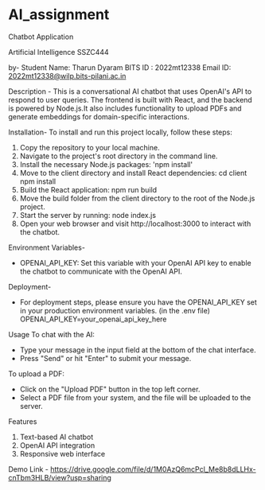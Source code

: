 # AI_assignment

Chatbot Application 

Artificial Intelligence
SSZC444

by-
Student Name: Tharun Dyaram
BITS ID : 2022mt12338
Email ID: 2022mt12338@wilp.bits-pilani.ac.in

Description -
This is a conversational AI chatbot that uses OpenAI's API to respond to user queries. The frontend is built with React, and the backend is powered by Node.js.It also includes functionality to upload PDFs and generate embeddings for domain-specific interactions.

Installation-
To install and run this project locally, follow these steps:
1. Copy the repository to your local machine.
2. Navigate to the project's root directory in the command line.
3. Install the necessary Node.js packages:
'npm install'
4. Move to the client directory and install React dependencies:
cd client
npm install
5. Build the React application:
npm run build
6. Move the build folder from the client directory to the root of the Node.js project.
7. Start the server by running:
node index.js
8. Open your web browser and visit http://localhost:3000 to interact with the chatbot.


Environment Variables-
- OPENAI_API_KEY: Set this variable with your OpenAI API key to enable the chatbot to communicate with the OpenAI API.

Deployment-
- For deployment steps, please ensure you have the OPENAI_API_KEY set in your production environment variables. (in the .env file)
OPENAI_API_KEY=your_openai_api_key_here


Usage
To chat with the AI:
- Type your message in the input field at the bottom of the chat interface.
- Press "Send" or hit "Enter" to submit your message.

To upload a PDF:
- Click on the "Upload PDF" button in the top left corner.
- Select a PDF file from your system, and the file will be uploaded to the server.

Features
1. Text-based AI chatbot
2. OpenAI API integration
3. Responsive web interface


Demo Link - https://drive.google.com/file/d/1M0AzQ6mcPcl_Me8b8dLLHx-cnTbm3HLB/view?usp=sharing 
